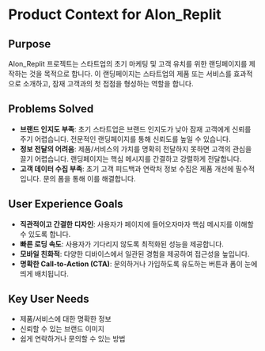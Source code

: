 # Product Context for AIon_Replit

## Purpose
AIon_Replit 프로젝트는 스타트업의 초기 마케팅 및 고객 유치를 위한 랜딩페이지를 제작하는 것을 목적으로 합니다. 이 랜딩페이지는 스타트업의 제품 또는 서비스를 효과적으로 소개하고, 잠재 고객과의 첫 접점을 형성하는 역할을 합니다.

## Problems Solved
- **브랜드 인지도 부족**: 초기 스타트업은 브랜드 인지도가 낮아 잠재 고객에게 신뢰를 주기 어렵습니다. 전문적인 랜딩페이지를 통해 신뢰도를 높일 수 있습니다.
- **정보 전달의 어려움**: 제품/서비스의 가치를 명확히 전달하지 못하면 고객의 관심을 끌기 어렵습니다. 랜딩페이지는 핵심 메시지를 간결하고 강렬하게 전달합니다.
- **고객 데이터 수집 부족**: 초기 고객 피드백과 연락처 정보 수집은 제품 개선에 필수적입니다. 문의 폼을 통해 이를 해결합니다.

## User Experience Goals
- **직관적이고 간결한 디자인**: 사용자가 페이지에 들어오자마자 핵심 메시지를 이해할 수 있도록 합니다.
- **빠른 로딩 속도**: 사용자가 기다리지 않도록 최적화된 성능을 제공합니다.
- **모바일 친화적**: 다양한 디바이스에서 일관된 경험을 제공하여 접근성을 높입니다.
- **명확한 Call-to-Action (CTA)**: 문의하거나 가입하도록 유도하는 버튼과 폼이 눈에 띄게 배치됩니다.

## Key User Needs
- 제품/서비스에 대한 명확한 정보
- 신뢰할 수 있는 브랜드 이미지
- 쉽게 연락하거나 문의할 수 있는 방법
